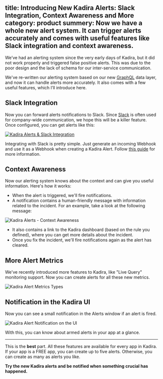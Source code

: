 title: Introducing New Kadira Alerts: Slack Integration, Context Awareness and More
category: product
summery: Now we have a whole new alert system. It can trigger alerts accurately and comes with useful features like Slack integration and context awareness.
---

We’ve had an alerting system since the very early days of Kadira, but it did not work properly and triggered false positive alerts. This was due to the poor design and the lack of schema for our inter-service communication.

We've re-written our alerting system based on our new [GraphQL](https://learngraphql.com/) data layer, and now it can handle alerts more accurately. It also comes with a few useful features, which I’ll introduce here.

## Slack Integration

Now you can forward alerts notifications to Slack. Since [Slack](https://slack.com/) is often used for company-wide communication, we hope this will be a killer feature. Once configured, you can get alerts like this:

[![Kadira Alerts & Slack Integration](https://cldup.com/RV0qRWqlS4.png)](https://cldup.com/RV0qRWqlS4.png)

Integrating with Slack is pretty simple. Just generate an incoming Webhook and use it as a Webhook when creating a Kadira Alert. Follow [this guide](http://support.kadira.io/knowledgebase/articles/785625-kadira-alerts-slack-intergration) for more information.

## Context Awareness

Now our alerting system knows about the context and can give you useful information. Here's how it works:

* When the alert is triggered, we'll fire notifications.
* A notification contains a human-friendly message with information related to the incident. For an example, take a look at the following message:

![Kadira Alerts - Context Awareness](https://cldup.com/GbBGheT0zy.png)

* It also contains a link to the Kadira dashboard (based on the rule you defined), where you can get more details about the incident.
* Once you fix the incident, we'll fire notifications again as the alert has cleared.

## More Alert Metrics

We've recently introduced more features to Kadira, like "Live Query" monitoring support. Now you can create alerts for all these new metrics.

![Kadira Alert Metrics Types](https://cldup.com/kXGFSHlc_X.png)

## Notification in the Kadira UI

Now you can see a small notification in the Alerts window if an alert is fired. 

![Kadira Alert Notification on the UI](https://cldup.com/vMBy0hCg1f.png)

With this, you can know about armed alerts in your app at a glance.

<hr />

This is the **best** part. All these features are available for every app in Kadira. If your app is a FREE app, you can create up to five alerts. Otherwise, you can create as many as alerts you like.

**Try the new Kadira alerts and be notified when something crucial has happened.**